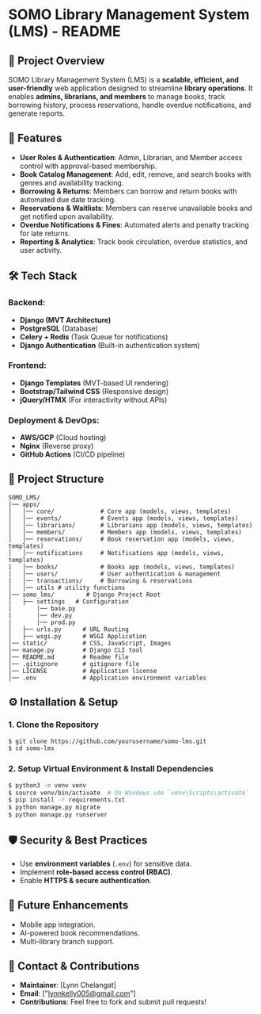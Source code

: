 # **SOMO Library Management System (LMS) - README**

## **📌 Project Overview**
SOMO Library Management System (LMS) is a **scalable, efficient, and user-friendly** web application designed to streamline **library operations**. It enables **admins, librarians, and members** to manage books, track borrowing history, process reservations, handle overdue notifications, and generate reports.

## **🚀 Features**
- **User Roles & Authentication**: Admin, Librarian, and Member access control with approval-based membership.
- **Book Catalog Management**: Add, edit, remove, and search books with genres and availability tracking.
- **Borrowing & Returns**: Members can borrow and return books with automated due date tracking.
- **Reservations & Waitlists**: Members can reserve unavailable books and get notified upon availability.
- **Overdue Notifications & Fines**: Automated alerts and penalty tracking for late returns.
- **Reporting & Analytics**: Track book circulation, overdue statistics, and user activity.

## **🛠️ Tech Stack**
### **Backend:**
- **Django (MVT Architecture)**
- **PostgreSQL** (Database)
- **Celery + Redis** (Task Queue for notifications)
- **Django Authentication** (Built-in authentication system)

### **Frontend:**
- **Django Templates** (MVT-based UI rendering)
- **Bootstrap/Tailwind CSS** (Responsive design)
- **jQuery/HTMX** (For interactivity without APIs)

### **Deployment & DevOps:**
- **AWS/GCP** (Cloud hosting)
- **Nginx** (Reverse proxy)
- **GitHub Actions** (CI/CD pipeline)

## **📂 Project Structure**
```
SOMO_LMS/
│── apps/
│   │── core/             # Core app (models, views, templates)
│   │── events/           # Events app (models, views, templates)
│   │── librarians/       # Librarians app (models, views, templates)
│   │── members/          # Members app (models, views, templates)
│   │── reservations/     # Book reservation app (models, views, templates)
│   │── notifications     # Notifications app (models, views, templates)
|   │── books/            # Books app (models, views, templates)
|   │── users/            # User authentication & management
|   │── transactions/     # Borrowing & reservations
│   │── utils # utility functions
│── somo_lms/         # Django Project Root
│   ├── settings   # Configuration
|       |── base.py
|       |── dev.py
|       |── prod.py
│   ├── urls.py      # URL Routing
│   ├── wsgi.py      # WSGI Application
│── static/          # CSS, JavaScript, Images
│── manage.py        # Django CLI tool
│── README.md        # Readme file
│── .gitignore       # gitignore file
│── LICENSE          # Application license
│── .env             # Application environment variables
```

## **⚙️ Installation & Setup**
### **1. Clone the Repository**
```bash
$ git clone https://github.com/yourusername/somo-lms.git
$ cd somo-lms
```
### **2. Setup Virtual Environment & Install Dependencies**
```bash
$ python3 -m venv venv
$ source venv/bin/activate  # On Windows use `venv\Scripts\activate`
$ pip install -r requirements.txt
$ python manage.py migrate
$ python manage.py runserver
```

## **🛡️ Security & Best Practices**
- Use **environment variables** (`.env`) for sensitive data.
- Implement **role-based access control (RBAC)**.
- Enable **HTTPS & secure authentication**.

## **📌 Future Enhancements**
- Mobile app integration.
- AI-powered book recommendations.
- Multi-library branch support.

## **📧 Contact & Contributions**
- **Maintainer**: [Lynn Chelangat]
- **Email**: ["lynnkelly005@gmail.com"]
- **Contributions**: Feel free to fork and submit pull requests!